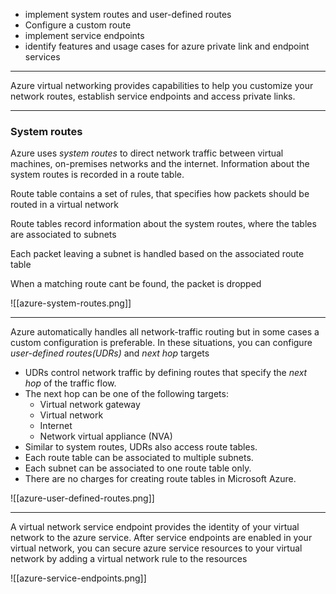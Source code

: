 
- implement system routes and user-defined routes
- Configure a custom route
- implement service endpoints
- identify features and usage cases for azure private link and endpoint services

---

Azure virtual networking provides capabilities to help you customize your network routes, establish service endpoints and access private links.

---

### System routes

Azure uses _system routes_ to direct network traffic between virtual machines, on-premises networks and the internet.
Information about the system routes is recorded in a route table.

Route table contains a set of rules, that specifies how packets should be routed in a virtual network

Route tables record information about the system routes, where the tables are associated to subnets

Each packet leaving a subnet is handled based on the associated route table

When a matching route cant be found, the packet is dropped

![[azure-system-routes.png]]

---

Azure automatically handles all network-traffic routing but in some cases a custom configuration is preferable. In these situations, you can configure _user-defined routes(UDRs)_ and _next hop_ targets

- UDRs control network traffic by defining routes that specify the _next hop_ of the traffic flow.
- The next hop can be one of the following targets:
    - Virtual network gateway
    - Virtual network
    - Internet
    - Network virtual appliance (NVA)
- Similar to system routes, UDRs also access route tables.
- Each route table can be associated to multiple subnets.
- Each subnet can be associated to one route table only.
- There are no charges for creating route tables in Microsoft Azure.


![[azure-user-defined-routes.png]]

---

A virtual network service endpoint provides the identity of your virtual network to the azure service. After service endpoints are enabled in your virtual network, you can secure azure service resources to your virtual network by adding a virtual network rule to the resources

![[azure-service-endpoints.png]]

